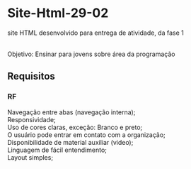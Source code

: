 # Site-Html-29-02
site HTML desenvolvido para entrega de atividade, da fase 1

<br> Objetivo: Ensinar para jovens sobre área da programação

## Requisitos
### RF
Navegação entre abas (navegação interna); <br>
Responsividade; <br>
Uso de cores claras, exceção: Branco e preto; <br>
O usuário pode entrar em contato com a organização; <br>
Disponibilidade de material auxiliar (video); <br>
Linguagem de fácil entendimento; <br>
Layout simples; <br>

